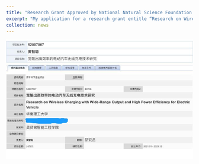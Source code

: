 ```yaml
---
title: "Research Grant Approved by National Natural Science Foundation of China"
excerpt: "My application for a research grant entitle “Research on Wireless Charging with Wide-Range Output and High Power Efficiency for Electric Vehicle” just got approval by National Natural Science Foundation of China.<br/><img src='/images/featured2.png'>"
collection: news
---
```


![featured](../images/featured2.png)
